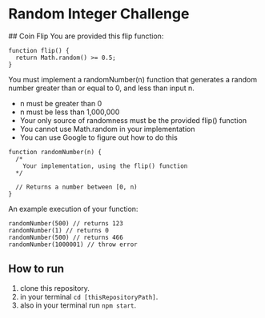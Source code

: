 # Random Integer Challenge

## Coin Flip
You are provided this flip function:
```
function flip() {
  return Math.random() >= 0.5;
}
```

You must implement a randomNumber(n) function that generates a random number greater than or equal to 0, and less than input n.

* n must be greater than 0
* n must be less than 1,000,000
* Your only source of randomness must be the provided flip() function
* You cannot use Math.random in your implementation
* You can use Google to figure out how to do this

```
function randomNumber(n) {
  /*
    Your implementation, using the flip() function
  */
  
  // Returns a number between [0, n)
}
```

An example execution of your function:

```
randomNumber(500) // returns 123
randomNumber(1) // returns 0
randomNumber(500) // returns 466
randomNumber(1000001) // throw error
```

## How to run
1. clone this repository.
2. in your terminal `cd [thisRepositoryPath]`.
3. also in your terminal run `npm start`.